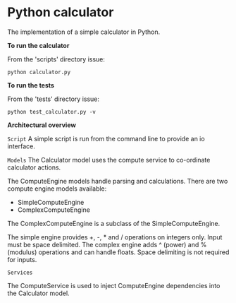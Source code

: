 # Python calculator

The implementation of a simple calculator in Python.

**To run the calculator**

From the 'scripts' directory issue:

```
python calculator.py
```

**To run the tests**

From the 'tests' directory issue:

```
python test_calculator.py -v
```

**Architectural overview**

`Script`
A simple script is run from the command line to provide an io interface.

`Models`
The Calculator model uses the compute service to co-ordinate calculator actions.

The ComputeEngine models handle parsing and calculations.  There are two compute engine models available:

* SimpleComputeEngine
* ComplexComputeEngine

The ComplexComputeEngine is a subclass of the SimpleComputeEngine.

The simple engine provides +, -, * and / operations on integers only.  Input must be space delimited.
The complex engine adds ^ (power) and % (modulus) operations and can handle floats.  Space delimiting is not required for inputs.

`Services`

The ComputeService is used to inject ComputeEngine dependencies into the Calculator model.




